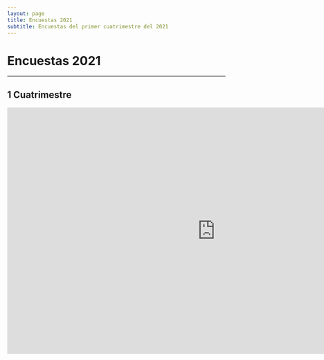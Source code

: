 ```yaml
---
layout: page
title: Encuestas 2021
subtitle: Encuestas del primer cuatrimestre del 2021
---
```


# Encuestas 2021
___

## 1 Cuatrimestre

<div class="responsive-wrap">
<!-- this is the embed code provided by Google -->
  <iframe src="https://docs.google.com/spreadsheets/d/1fmgUxhNzYv36lihsOyi5d2PgEee6zZb4A2dQ78Qm8VY/edit?usp=sharing" frameborder="0" width="960" height="569" allowfullscreen="true" mozallowfullscreen="true" webkitallowfullscreen="true"></iframe>
<!-- Google embed ends -->
</div>
